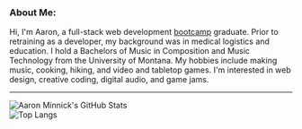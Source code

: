 ### About Me:
Hi, I'm Aaron, a full-stack web development [bootcamp](https://www.epicodus.com/) graduate. Prior to retraining as a developer, my background was in medical logistics and education. I hold a Bachelors of Music in Composition and Music Technology from the University of Montana. My hobbies include making music, cooking, hiking, and video and tabletop games. I'm interested in web design, creative coding, digital audio, and game jams.  

---
![Aaron Minnick's GitHub Stats](https://github-readme-stats.vercel.app/api?username=aaronminnick&theme=blue-green&show_icons=true)  
![Top Langs](https://github-readme-stats.vercel.app/api/top-langs/?username=aaronminnick&theme=blue-green&layout=compact)

